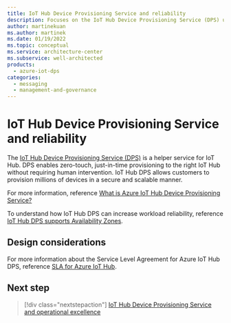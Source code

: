 ```yaml
---
title: IoT Hub Device Provisioning Service and reliability
description: Focuses on the IoT Hub Device Provisioning Service (DPS) used in the Messaging solution to provide design considerations related to Reliability.
author: martinekuan
ms.author: martinek
ms.date: 01/19/2022
ms.topic: conceptual
ms.service: architecture-center
ms.subservice: well-architected
products:
  - azure-iot-dps
categories:
  - messaging
  - management-and-governance
---
```


# IoT Hub Device Provisioning Service and reliability

The [IoT Hub Device Provisioning Service (DPS)](/azure/iot-dps/) is a helper service for IoT Hub. DPS enables zero-touch, just-in-time provisioning to the right IoT Hub without requiring human intervention. IoT Hub DPS allows customers to provision millions of devices in a secure and scalable manner.

For more information, reference [What is Azure IoT Hub Device Provisioning Service?](/azure/iot-dps/about-iot-dps)

To understand how IoT Hub DPS can increase workload reliability, reference [IoT Hub DPS supports Availability Zones](/azure/iot-dps/about-iot-dps#availability).

## Design considerations

For more information about the Service Level Agreement for Azure IoT Hub DPS, reference [SLA for Azure IoT Hub](https://azure.microsoft.com/support/legal/sla/iot-hub/v1_2/).

## Next step

> [!div class="nextstepaction"]
> [IoT Hub Device Provisioning Service and operational excellence](operational-excellence.md)